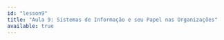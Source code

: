 ```yaml
---
id: "lesson9"
title: "Aula 9: Sistemas de Informação e seu Papel nas Organizações"
available: true
---
```


<script setup lang="ts">
import LessonRenderer from '@/components/lesson/LessonRenderer.vue';
import lessonData from './lesson9.json';
</script>

<LessonRenderer :data="lessonData" />
